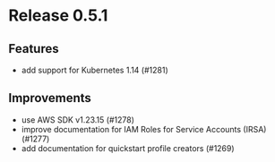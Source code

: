 # Release 0.5.1

## Features

- add support for Kubernetes 1.14 (#1281)

## Improvements

- use AWS SDK v1.23.15 (#1278)
- improve documentation for IAM Roles for Service Accounts (IRSA) (#1277)
- add documentation for quickstart profile creators (#1269)
